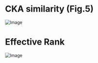 # CKA similarity (Fig.5)

![Image](https://github.com/user-attachments/assets/b324f98c-a217-49ab-be17-38f4cd9a4fcc)

# Effective Rank
![Image](https://github.com/user-attachments/assets/1172b178-edf1-46c3-b3a6-9075ca51656b)
